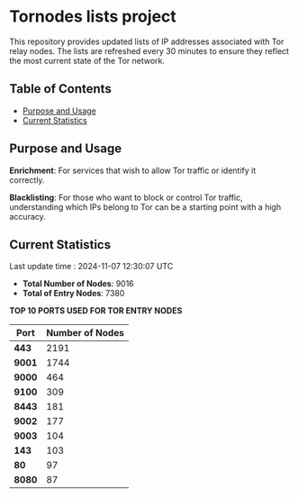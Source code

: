 # Tornodes lists project

This repository provides updated lists of IP addresses associated with Tor relay nodes. The lists are refreshed every 30 minutes to ensure they reflect the most current state of the Tor network.

## Table of Contents

- [Purpose and Usage](#purpose-and-usage)
- [Current Statistics](#current-statistics)


## Purpose and Usage

**Enrichment**: For services that wish to allow Tor traffic or identify it correctly.

**Blacklisting**: For those who want to block or control Tor traffic, understanding which IPs belong to Tor can be a starting point with a high accuracy.

## Current Statistics

Last update time : 2024-11-07 12:30:07 UTC

- **Total Number of Nodes**: 9016
- **Total of Entry Nodes**: 7380

**TOP 10 PORTS USED FOR TOR ENTRY NODES**

| **Port** | **Number of Nodes** |
|------|-----------------|
| **443**   | 2191  |
| **9001**   | 1744  |
| **9000**   | 464  |
| **9100**   | 309  |
| **8443**   | 181  |
| **9002**   | 177  |
| **9003**   | 104  |
| **143**   | 103  |
| **80**   | 97  |
| **8080**   | 87  |

